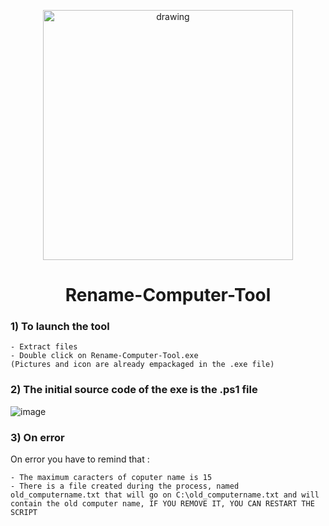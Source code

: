 <p align="center">
    <img src="https://user-images.githubusercontent.com/114468569/236483898-d9d94370-3a77-4262-8349-f592b859f3f9.png" alt="drawing" style="width:400px;">
</p>

<div align="center">
    <h1> 
        Rename-Computer-Tool
    </h1>
</div>

### 1) To launch the tool
```
- Extract files
- Double click on Rename-Computer-Tool.exe
(Pictures and icon are already empackaged in the .exe file) 
```
### 2) The initial source code of the exe is the .ps1 file 

![image](https://github.com/SentinelSamuel/Rename-Computer-Tool/assets/114468569/58edc875-20bc-491a-8ee9-a2baa7ddaf4d)

### 3) On error

On error you have to remind that : 
```
- The maximum caracters of coputer name is 15
- There is a file created during the process, named old_computername.txt that will go on C:\old_computername.txt and will contain the old computer name, IF YOU REMOVE IT, YOU CAN RESTART THE SCRIPT
```
